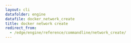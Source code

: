 ```yaml
---
layout: cli
datafolder: engine
datafile: docker_network_create
title: docker network create
redirect_from:
  - /edge/engine/reference/commandline/network_create/
---
```

